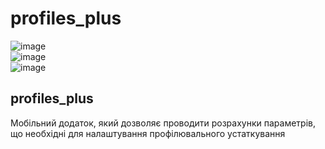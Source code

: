 # profiles_plus
![image](https://github.com/Novoshytskyi/profiles_plus/assets/93870245/600b71c7-2146-40be-a6c3-32123cd4c39a)   
![image](https://github.com/Novoshytskyi/profiles_plus/assets/93870245/c217b38a-0c3d-4ebf-a7c1-073470a30b31)   
![image](https://github.com/Novoshytskyi/profiles_plus/assets/93870245/2e6cbfe4-dfbb-46d3-a360-1cd9df6fe001)

## profiles_plus

Мобільний додаток, який дозволяє проводити розрахунки параметрів, що необхідні для налаштування профілювального устаткування
